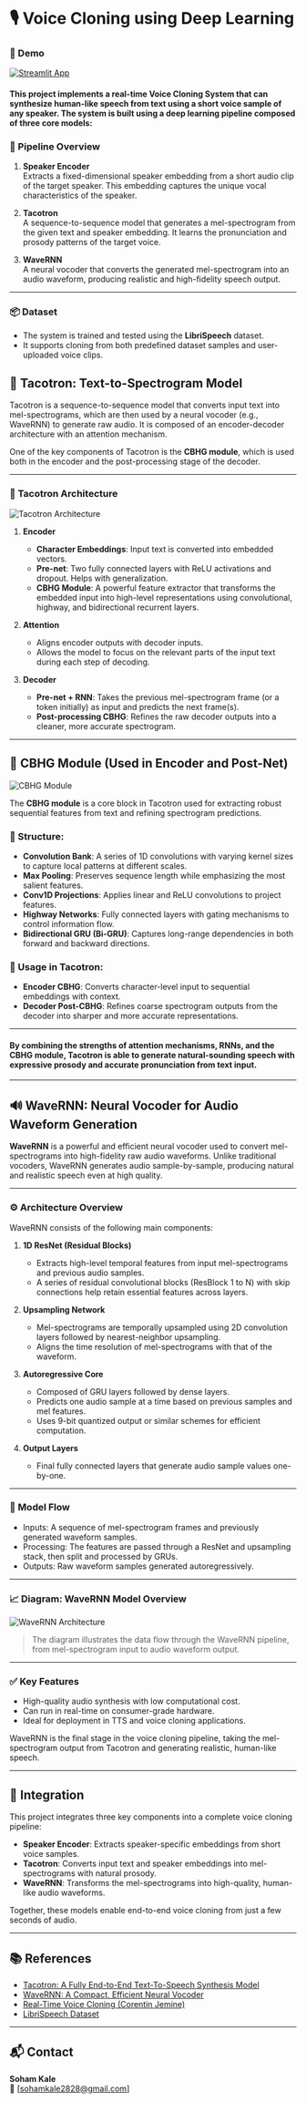 # 🎙️ Voice Cloning using Deep Learning
### 🔗 Demo  
[![Streamlit App](https://img.shields.io/badge/Streamlit-Demo-red?logo=streamlit)](https://voice-cloning-sk-28.streamlit.app/)
#### This project implements a real-time **Voice Cloning System** that can synthesize human-like speech from text using a short voice sample of any speaker. The system is built using a deep learning pipeline composed of three core models:

### 🔗 Pipeline Overview

1. **Speaker Encoder**  
   Extracts a fixed-dimensional speaker embedding from a short audio clip of the target speaker. This embedding captures the unique vocal characteristics of the speaker.

2. **Tacotron**  
   A sequence-to-sequence model that generates a mel-spectrogram from the given text and speaker embedding. It learns the pronunciation and prosody patterns of the target voice.

3. **WaveRNN**  
   A neural vocoder that converts the generated mel-spectrogram into an audio waveform, producing realistic and high-fidelity speech output.

---

### 📦 Dataset

- The system is trained and tested using the **LibriSpeech** dataset.
- It supports cloning from both predefined dataset samples and user-uploaded voice clips.

## 🧠 Tacotron: Text-to-Spectrogram Model

Tacotron is a sequence-to-sequence model that converts input text into mel-spectrograms, which are then used by a neural vocoder (e.g., WaveRNN) to generate raw audio. It is composed of an encoder-decoder architecture with an attention mechanism.

One of the key components of Tacotron is the **CBHG module**, which is used both in the encoder and the post-processing stage of the decoder.

---

### 📐 Tacotron Architecture

![Tacotron Architecture](https://drive.google.com/uc?export=view&id=1BWcAj0ooLchqHnH0oUARYPh2a-t_hxNM)

1. **Encoder**  
   - **Character Embeddings**: Input text is converted into embedded vectors.
   - **Pre-net**: Two fully connected layers with ReLU activations and dropout. Helps with generalization.
   - **CBHG Module**: A powerful feature extractor that transforms the embedded input into high-level representations using convolutional, highway, and bidirectional recurrent layers.

2. **Attention**  
   - Aligns encoder outputs with decoder inputs.  
   - Allows the model to focus on the relevant parts of the input text during each step of decoding.

3. **Decoder**  
   - **Pre-net + RNN**: Takes the previous mel-spectrogram frame (or a <GO> token initially) as input and predicts the next frame(s).
   - **Post-processing CBHG**: Refines the raw decoder outputs into a cleaner, more accurate spectrogram.

---

## 🧩 CBHG Module (Used in Encoder and Post-Net)

![CBHG Module](https://drive.google.com/uc?export=view&id=1Mn7Qxx0qGJxsOEhNgWmALptz5JaaG8eP)

The **CBHG module** is a core block in Tacotron used for extracting robust sequential features from text and refining spectrogram predictions.

### 🔧 Structure:

- **Convolution Bank**: A series of 1D convolutions with varying kernel sizes to capture local patterns at different scales.
- **Max Pooling**: Preserves sequence length while emphasizing the most salient features.
- **Conv1D Projections**: Applies linear and ReLU convolutions to project features.
- **Highway Networks**: Fully connected layers with gating mechanisms to control information flow.
- **Bidirectional GRU (Bi-GRU)**: Captures long-range dependencies in both forward and backward directions.

### 📌 Usage in Tacotron:

- **Encoder CBHG**: Converts character-level input to sequential embeddings with context.
- **Decoder Post-CBHG**: Refines coarse spectrogram outputs from the decoder into sharper and more accurate representations.

---

#### By combining the strengths of attention mechanisms, RNNs, and the CBHG module, Tacotron is able to generate natural-sounding speech with expressive prosody and accurate pronunciation from text input.
---

## 🔊 WaveRNN: Neural Vocoder for Audio Waveform Generation

**WaveRNN** is a powerful and efficient neural vocoder used to convert mel-spectrograms into high-fidelity raw audio waveforms. Unlike traditional vocoders, WaveRNN generates audio sample-by-sample, producing natural and realistic speech even at high quality.

---

### ⚙️ Architecture Overview

WaveRNN consists of the following main components:

1. **1D ResNet (Residual Blocks)**  
   - Extracts high-level temporal features from input mel-spectrograms and previous audio samples.
   - A series of residual convolutional blocks (ResBlock 1 to N) with skip connections help retain essential features across layers.

2. **Upsampling Network**  
   - Mel-spectrograms are temporally upsampled using 2D convolution layers followed by nearest-neighbor upsampling.
   - Aligns the time resolution of mel-spectrograms with that of the waveform.

3. **Autoregressive Core**  
   - Composed of GRU layers followed by dense layers.
   - Predicts one audio sample at a time based on previous samples and mel features.
   - Uses 9-bit quantized output or similar schemes for efficient computation.

4. **Output Layers**  
   - Final fully connected layers that generate audio sample values one-by-one.

---

### 🧠 Model Flow

- Inputs: A sequence of mel-spectrogram frames and previously generated waveform samples.
- Processing: The features are passed through a ResNet and upsampling stack, then split and processed by GRUs.
- Outputs: Raw waveform samples generated autoregressively.

---

### 📈 Diagram: WaveRNN Model Overview

![WaveRNN Architecture](https://drive.google.com/uc?export=view&id=1IWoLf-ro0nGyfnyPDTQpjK3TEq5HbjeB)

> The diagram illustrates the data flow through the WaveRNN pipeline, from mel-spectrogram input to audio waveform output.

---

### ✅ Key Features

- High-quality audio synthesis with low computational cost.
- Can run in real-time on consumer-grade hardware.
- Ideal for deployment in TTS and voice cloning applications.

WaveRNN is the final stage in the voice cloning pipeline, taking the mel-spectrogram output from Tacotron and generating realistic, human-like speech.

---


## 🧪 Integration

This project integrates three key components into a complete voice cloning pipeline:

- **Speaker Encoder**: Extracts speaker-specific embeddings from short voice samples.
- **Tacotron**: Converts input text and speaker embeddings into mel-spectrograms with natural prosody.
- **WaveRNN**: Transforms the mel-spectrograms into high-quality, human-like audio waveforms.

Together, these models enable end-to-end voice cloning from just a few seconds of audio.

---

## 📚 References

- [Tacotron: A Fully End-to-End Text-To-Speech Synthesis Model](https://arxiv.org/abs/1703.10135)
- [WaveRNN: A Compact, Efficient Neural Vocoder](https://arxiv.org/abs/1802.08435)
- [Real-Time Voice Cloning (Corentin Jemine)](https://github.com/CorentinJ/Real-Time-Voice-Cloning)
- [LibriSpeech Dataset](https://www.openslr.org/12)

---

## 📬 Contact

**Soham Kale**  
📧 [sohamkale2828@gmail.com]  




